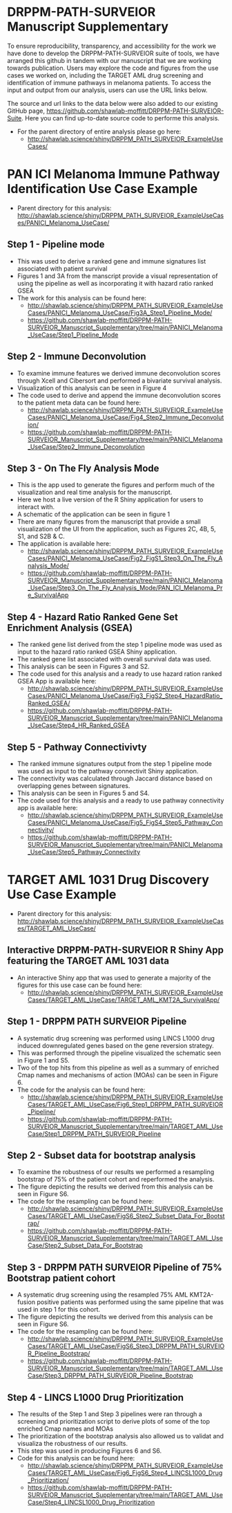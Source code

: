 # DRPPM-PATH-SURVEIOR Manuscript Supplementary

To ensure reproducibility, transparency, and accessibility for the work we have done to develop the DRPPM-PATH-SURVEIOR suite of tools, we have arranged this github in tandem with our manuscript that we are working towards publication. Users may explore the code and figures from the use cases we worked on, including the TARGET AML drug screening and identification of immune pathways in melanoma patients. To access the input and output from our analysis, users can use the URL links below.

The source and url links to the data below were also added to our existing GitHub page, https://github.com/shawlab-moffitt/DRPPM-PATH-SURVEIOR-Suite. Here you can find up-to-date source code to performe this analysis.

* For the parent directory of entire analysis please go here:
  * http://shawlab.science/shiny/DRPPM_PATH_SURVEIOR_ExampleUseCases/

# PAN ICI Melanoma Immune Pathway Identification Use Case Example

* Parent directory for this analysis: http://shawlab.science/shiny/DRPPM_PATH_SURVEIOR_ExampleUseCases/PANICI_Melanoma_UseCase/

## Step 1 - Pipeline mode

* This was used to derive a ranked gene and immune signatures list associated with patient survival
* Figures 1 and 3A from the manscript provide a visual representation of using the pipeline as well as incorporating it with hazard ratio ranked GSEA
* The work for this analysis can be found here:
  * http://shawlab.science/shiny/DRPPM_PATH_SURVEIOR_ExampleUseCases/PANICI_Melanoma_UseCase/Fig3A_Step1_Pipeline_Mode/
  * https://github.com/shawlab-moffitt/DRPPM-PATH-SURVEIOR_Manuscript_Supplementary/tree/main/PANICI_Melanoma_UseCase/Step1_Pipeline_Mode

## Step 2 - Immune Deconvolution

* To examine immune features we derived immune deconvolution scores through Xcell and Cibersort and performed a bivariate survival analysis.
* Visualization of this analysis can be seen in Figure 4
* The code used to derive and append the immune deconvolution scores to the patient meta data can be found here:
  * http://shawlab.science/shiny/DRPPM_PATH_SURVEIOR_ExampleUseCases/PANICI_Melanoma_UseCase/Fig4_Step2_Immune_Deconvolution/
  * https://github.com/shawlab-moffitt/DRPPM-PATH-SURVEIOR_Manuscript_Supplementary/tree/main/PANICI_Melanoma_UseCase/Step2_Immune_Deconvolution

## Step 3 - On The Fly Analysis Mode

* This is the app used to generate the figures and perform much of the visualization and real time analysis for the manuscript.
* Here we host a live version of the R Shiny application for users to interact with.
* A schematic of the application can be seen in figure 1
* There are many figures from the manuscript that provide a small visualization of the UI from the application, such as Figures 2C, 4B, 5, S1, and S2B & C.
* The application is available here:
  * http://shawlab.science/shiny/DRPPM_PATH_SURVEIOR_ExampleUseCases/PANICI_Melanoma_UseCase/Fig2_FigS1_Step3_On_The_Fly_Analysis_Mode/
  * https://github.com/shawlab-moffitt/DRPPM-PATH-SURVEIOR_Manuscript_Supplementary/tree/main/PANICI_Melanoma_UseCase/Step3_On_The_Fly_Analysis_Mode/PAN_ICI_Melanoma_Pre_SurvivalApp

## Step 4 - Hazard Ratio Ranked Gene Set Enrichment Analysis (GSEA)

* The ranked gene list derived from the step 1 pipeline mode was used as input to the hazard ratio ranked GSEA Shiny application.
* The ranked gene list associated with overall survival data was used.
* This analysis can be seen in Figures 3 and S2.
* The code used for this analysis and a ready to use hazard ration ranked GSEA App is available here:
  * http://shawlab.science/shiny/DRPPM_PATH_SURVEIOR_ExampleUseCases/PANICI_Melanoma_UseCase/Fig3_FigS2_Step4_HazardRatio_Ranked_GSEA/
  * https://github.com/shawlab-moffitt/DRPPM-PATH-SURVEIOR_Manuscript_Supplementary/tree/main/PANICI_Melanoma_UseCase/Step4_HR_Ranked_GSEA

## Step 5 - Pathway Connectivivty

* The ranked immune signatures output from the step 1 pipeline mode was used as input to the pathway connectivit Shiny application.
* The connectivity was calculated through Jaccard distance based on overlapping genes between signatures.
* This analysis can be seen in Figures 5 and S4.
* The code used for this analysis and a ready to use pathway connectivity app is available here:
  * http://shawlab.science/shiny/DRPPM_PATH_SURVEIOR_ExampleUseCases/PANICI_Melanoma_UseCase/Fig5_FigS4_Step5_Pathway_Connectivity/
  * https://github.com/shawlab-moffitt/DRPPM-PATH-SURVEIOR_Manuscript_Supplementary/tree/main/PANICI_Melanoma_UseCase/Step5_Pathway_Connectivity

# TARGET AML 1031 Drug Discovery Use Case Example

* Parent directory for this analysis: http://shawlab.science/shiny/DRPPM_PATH_SURVEIOR_ExampleUseCases/TARGET_AML_UseCase/

## Interactive DRPPM-PATH-SURVEIOR R Shiny App featuring the TARGET AML 1031 data

* An interactive Shiny app that was used to generate a majority of the figures for this use case can be found here:
  * http://shawlab.science/shiny/DRPPM_PATH_SURVEIOR_ExampleUseCases/TARGET_AML_UseCase/TARGET_AML_KMT2A_SurvivalApp/

## Step 1 - DRPPM PATH SURVEIOR Pipeline

* A systematic drug screening was performed using LINCS L1000 drug induced downregulated genes based on the gene reversion strategy.
* This was performed through the pipeline visualized the schematic seen in Figure 1 and S5.
* Two of the top hits from this pipeline as well as a summary of enriched Cmap names and mechanisms of action (MOAs) can be seen in Figure 6.
* The code for the analysis can be found here:
  * http://shawlab.science/shiny/DRPPM_PATH_SURVEIOR_ExampleUseCases/TARGET_AML_UseCase/Fig6_Step1_DRPPM_PATH_SURVEIOR_Pipeline/
  * https://github.com/shawlab-moffitt/DRPPM-PATH-SURVEIOR_Manuscript_Supplementary/tree/main/TARGET_AML_UseCase/Step1_DRPPM_PATH_SURVEIOR_Pipeline

## Step 2 - Subset data for bootstrap analysis

* To examine the robustness of our results we performed a resampling bootstrap of 75% of the patient cohort and reperformed the analysis.
* The figure depicting the results we derived from this analysis can be seen in Figure S6.
* The code for the resampling can be found here:
  * http://shawlab.science/shiny/DRPPM_PATH_SURVEIOR_ExampleUseCases/TARGET_AML_UseCase/FigS6_Step2_Subset_Data_For_Bootstrap/
  * https://github.com/shawlab-moffitt/DRPPM-PATH-SURVEIOR_Manuscript_Supplementary/tree/main/TARGET_AML_UseCase/Step2_Subset_Data_For_Bootstrap

## Step 3 - DRPPM PATH SURVEIOR Pipeline of 75% Bootstrap patient cohort

* A systematic drug screening using the resampled 75% AML KMT2A-fusion positive patients was performed using the same pipeline that was used in step 1 for this cohort.
* The figure depicting the results we derived from this analysis can be seen in Figure S6.
* The code for the resampling can be found here:
  * http://shawlab.science/shiny/DRPPM_PATH_SURVEIOR_ExampleUseCases/TARGET_AML_UseCase/FigS6_Step3_DRPPM_PATH_SURVEIOR_Pipeline_Bootstrap/
  * https://github.com/shawlab-moffitt/DRPPM-PATH-SURVEIOR_Manuscript_Supplementary/tree/main/TARGET_AML_UseCase/Step3_DRPPM_PATH_SURVEIOR_Pipeline_Bootstrap

## Step 4 - LINCS L1000 Drug Prioritization

* The results of the Step 1 and Step 3 pipelines were ran through a screening and prioritization script to derive plots of some of the top enriched Cmap names and MOAs
* The prioritization of the bootstrap analysis also allowed us to validat and visualiza the robustness of our results.
* This step was used in producing Figures 6 and S6.
* Code for this analysis can be found here:
  * http://shawlab.science/shiny/DRPPM_PATH_SURVEIOR_ExampleUseCases/TARGET_AML_UseCase/Fig6_FigS6_Step4_LINCSL1000_Drug_Prioritization/
  * https://github.com/shawlab-moffitt/DRPPM-PATH-SURVEIOR_Manuscript_Supplementary/tree/main/TARGET_AML_UseCase/Step4_LINCSL1000_Drug_Prioritization



